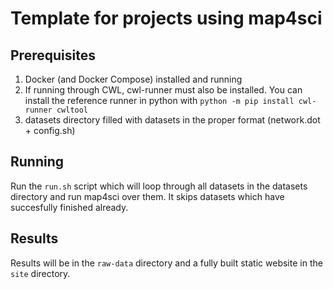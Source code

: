 # Template for projects using map4sci

## Prerequisites

1. Docker (and Docker Compose) installed and running
2. If running through CWL, cwl-runner must also be installed. You can install the reference runner in python with `python -m pip install cwl-runner cwltool`
3. datasets directory filled with datasets in the proper format (network.dot + config.sh)

## Running

Run the `run.sh` script which will loop through all datasets in the datasets directory and run map4sci over them. It skips datasets which have succesfully finished already.

## Results

Results will be in the `raw-data` directory and a fully built static website in the `site` directory.
